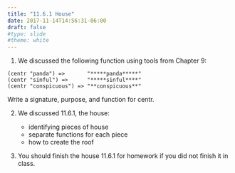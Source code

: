```yaml
---
title: "11.6.1 House"
date: 2017-11-14T14:56:31-06:00
draft: false
#type: slide
#theme: white
---
```


1. We discussed the following function using tools from Chapter 9:
```racket
(centr "panda") =>       "*****panda*****"
(centr "sinful") =>      "*****sinful****"
(centr "conspicuous") => "**conspicuous**"
```
Write a signature, purpose, and function for centr.

2. We discussed 11.6.1, the house:
    - identifying pieces of house
    - separate functions for each piece
    - how to create the roof
    
3. You should finish the house 11.6.1 for homework if you did not finish it in class.

